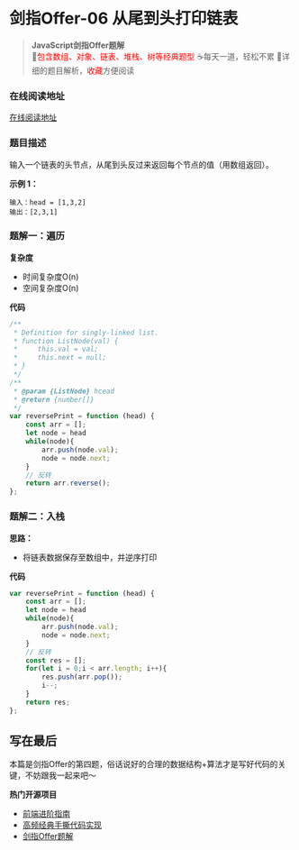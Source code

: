 # 剑指Offer-06 从尾到头打印链表

> **JavaScript剑指Offer题解**<br>
> 🚀<font color=red>包含数组、对象、链表、堆栈、树等经典题型</font>
> ☕️每天一道，轻松不累
> 💬详细的题目解析，<font color=red>收藏</font>方便阅读

### 在线阅读地址

<a href="https://github.com/webbj97/fe-questions/tree/master/docs/algorithm" target="blank">在线阅读地址</a>

### 题目描述

输入一个链表的头节点，从尾到头反过来返回每个节点的值（用数组返回）。

**示例 1：**

```
输入：head = [1,3,2]
输出：[2,3,1]
```

### 题解一：遍历

**复杂度**

* 时间复杂度O(n)
* 空间复杂度O(n)


**代码**

```js
/**
 * Definition for singly-linked list.
 * function ListNode(val) {
 *     this.val = val;
 *     this.next = null;
 * }
 */
/**
 * @param {ListNode} hcead
 * @return {number[]}
 */
var reversePrint = function (head) {
    const arr = [];
    let node = head
    while(node){
        arr.push(node.val);
        node = node.next;
    }
    // 反转
    return arr.reverse();
};
```

### 题解二：入栈

**思路：**

* 将链表数据保存至数组中，并逆序打印

**代码**

```js
var reversePrint = function (head) {
    const arr = [];
    let node = head
    while(node){
        arr.push(node.val);
        node = node.next;
    }
    // 反转
    const res = [];
    for(let i = 0;i < arr.length; i++){
        res.push(arr.pop());
        i--;
    }
    return res;
};
```



## 写在最后

本篇是剑指Offer的第四题，俗话说好的合理的数据结构+算法才是写好代码的关键，不妨跟我一起来吧～

**热门开源项目**

* [前端进阶指南](https://github.com/webbj97/summary)
* [高频经典手撕代码实现](https://github.com/webbj97/fe-questions)
* [剑指Offer题解](https://github.com/webbj97/fe-questions/tree/master/docs/algorithm)


 
 <comment-comment/> 
 